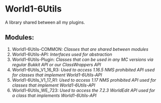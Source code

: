 # World1-6Utils
A library shared between all my plugins.

## Modules:
1. World1-6Utils-COMMON: *Classes that are shared between modules*
2. World1-6Utils-API: *Interfaces used for abstraction*
3. World1-6Utils-Plugin: *Classes that can be used in any MC versions via regular Bukkit API or our ClassWrappers API*
4. World1-6Utils_V1_16_R3: *Used to access 1.16.5 NMS prohibited API used for classes that implement World1-6Utils-API*
5. World1-6Utils_V1_17_R1: *Used to access 1.17 NMS prohibited API used for classes that implement World1-6Utils-API*
6. World1-6Utils_WE_723: *Used to access the 7.2.3 WorldEdit API used for a class that implements World1-6Utils-API*
